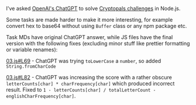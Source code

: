 I've asked [OpenAI's ChatGPT](https://chat.openai.com) to solve [Cryptopals challenges](https://cryptopals.com) in Node.js.

Some tasks are made harder to make it more interesting, for example convert hex to base64 without using `Buffer` class or any npm package etc.

Task MDs have original ChatGPT answer, while JS files have the final version with the following fixes (excluding minor stuff like prettier formatting or variable renames):

[03.js#L69](03.js#L69) - ChatGPT was trying `toLowerCase` a `number`, so added `String.fromCharCode`

[03.js#L82](03.js#L82) - ChatGPT was increasing the score with a rather obscure `letterCounts[char] * charFrequency[char]` which produced incorrect result. Fixed to `1 - letterCounts[char] / totalLetterCount - englishCharFrequency[char]`.
